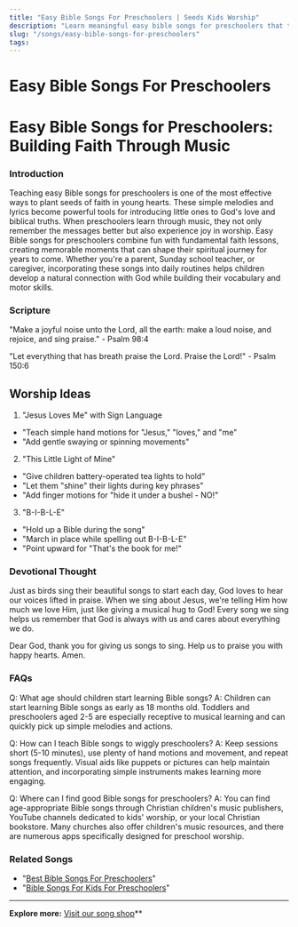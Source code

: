 ```yaml
---
title: "Easy Bible Songs For Preschoolers | Seeds Kids Worship"
description: "Learn meaningful easy bible songs for preschoolers that teach Scripture through music. Interactive worship resources for kids and families."
slug: "/songs/easy-bible-songs-for-preschoolers"
tags:
---
```


# Easy Bible Songs For Preschoolers

# Easy Bible Songs for Preschoolers: Building Faith Through Music

### Introduction
Teaching easy Bible songs for preschoolers is one of the most effective ways to plant seeds of faith in young hearts. These simple melodies and lyrics become powerful tools for introducing little ones to God's love and biblical truths. When preschoolers learn through music, they not only remember the messages better but also experience joy in worship. Easy Bible songs for preschoolers combine fun with fundamental faith lessons, creating memorable moments that can shape their spiritual journey for years to come. Whether you're a parent, Sunday school teacher, or caregiver, incorporating these songs into daily routines helps children develop a natural connection with God while building their vocabulary and motor skills.

### Scripture
"Make a joyful noise unto the Lord, all the earth: make a loud noise, and rejoice, and sing praise." - Psalm 98:4

"Let everything that has breath praise the Lord. Praise the Lord!" - Psalm 150:6

## Worship Ideas
1. "Jesus Loves Me" with Sign Language
- "Teach simple hand motions for "Jesus," "loves," and "me"
- "Add gentle swaying or spinning movements"

2. "This Little Light of Mine"
- "Give children battery-operated tea lights to hold"
- "Let them "shine" their lights during key phrases"
- "Add finger motions for "hide it under a bushel - NO!"

3. "B-I-B-L-E"
- "Hold up a Bible during the song"
- "March in place while spelling out B-I-B-L-E"
- "Point upward for "That's the book for me!"

### Devotional Thought
Just as birds sing their beautiful songs to start each day, God loves to hear our voices lifted in praise. When we sing about Jesus, we're telling Him how much we love Him, just like giving a musical hug to God! Every song we sing helps us remember that God is always with us and cares about everything we do.

Dear God, thank you for giving us songs to sing. Help us to praise you with happy hearts. Amen.

### FAQs

Q: What age should children start learning Bible songs?
A: Children can start learning Bible songs as early as 18 months old. Toddlers and preschoolers aged 2-5 are especially receptive to musical learning and can quickly pick up simple melodies and actions.

Q: How can I teach Bible songs to wiggly preschoolers?
A: Keep sessions short (5-10 minutes), use plenty of hand motions and movement, and repeat songs frequently. Visual aids like puppets or pictures can help maintain attention, and incorporating simple instruments makes learning more engaging.

Q: Where can I find good Bible songs for preschoolers?
A: You can find age-appropriate Bible songs through Christian children's music publishers, YouTube channels dedicated to kids' worship, or your local Christian bookstore. Many churches also offer children's music resources, and there are numerous apps specifically designed for preschool worship.

### Related Songs

- "[Best Bible Songs For Preschoolers](/songs/best-bible-songs-for-preschoolers/)"
- "[Bible Songs For Kids For Preschoolers](/songs/bible-songs-for-kids-for-preschoolers/)"

---

**Explore more:** [Visit our song shop](https://seedskidsworship.com/shop)**

<!-- Schema Markup -->
<script type="application/ld+json">
{
  "@context": "https://schema.org",
  "@type": "MusicRecording",
  "name": "Easy Bible Songs For Preschoolers",
  "byArtist": {
    "@type": "MusicGroup",
    "name": "Seeds Kids Worship"
  },
  "isFamilyFriendly": true,
  "url": "https://seedskidsworship.com/songs/easy-bible-songs-for-preschoolers/"
}
</script>